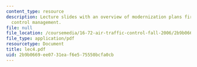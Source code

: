 ```yaml
---
content_type: resource
description: Lecture slides with an overview of modernization plans fir air traffic
  control management.
file: null
file_location: /coursemedia/16-72-air-traffic-control-fall-2006/2b9b0669ee0731eaf6e575550bcfa0cb_lec4.pdf
file_type: application/pdf
resourcetype: Document
title: lec4.pdf
uid: 2b9b0669-ee07-31ea-f6e5-75550bcfa0cb
---
```

